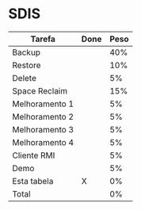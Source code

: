 # SDIS


Tarefa  | Done | Peso
------------- | ------------- | -------------
Backup  |  | 40%
Restore  |  | 10%
Delete  |  | 5%
Space Reclaim  |  | 15%
Melhoramento 1  |  | 5%
Melhoramento 2  |  | 5%
Melhoramento 3  |  | 5%
Melhoramento 4  |  | 5%
Cliente RMI  |  | 5%
Demo  |  | 5%
Esta tabela | X | 0%
Total |  | 0%
